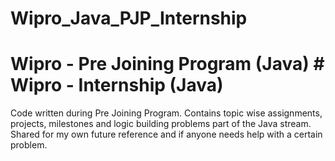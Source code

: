 # Wipro_Java_PJP_Internship
# Wipro - Pre Joining Program (Java) # Wipro - Internship (Java)  

Code written during Pre Joining Program. Contains topic wise assignments, projects, milestones and logic building problems part of the Java stream. Shared for my own future reference and if anyone needs help with a certain problem.
